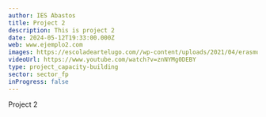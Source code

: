 ```yaml
---
author: IES Abastos
title: Project 2
description: This is project 2
date: 2024-05-12T19:33:00.000Z
web: www.ejemplo2.com
images: https://escoladeartelugo.com//wp-content/uploads/2021/04/erasmuspers.jpeg
videoUrl: https://www.youtube.com/watch?v=znNYMg0DEBY
type: project_capacity-building
sector: sector_fp
inProgress: false
---
```


Project 2
